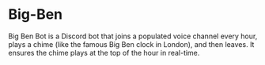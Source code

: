 # Big-Ben
Big Ben Bot is a Discord bot that joins a populated voice channel every hour, plays a chime (like the famous Big Ben clock in London), and then leaves. It ensures the chime plays at the top of the hour in real-time.
